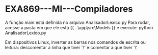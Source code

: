 # EXA869---MI---Compiladores

A função main está definida no arquivo AnalisadorLexico.py
Para rodar, acesse a pasta em que ele está {{ ..\\app\\src\\Models }} e execute:   python AnalisadorLexico.py

Em dispositivos Linux, inverter as barras nos comandos de escrita ou leitura: descomentar a linha que tiver '/' e comentar a que tiver '\\'
